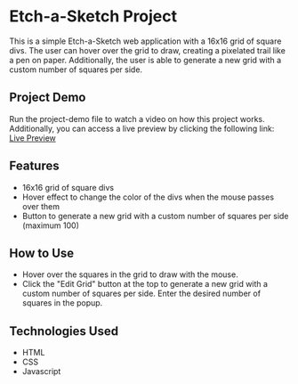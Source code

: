 # Etch-a-Sketch Project
This is a simple Etch-a-Sketch web application with a 16x16 grid of square divs. The user can hover over the grid to draw, creating a pixelated trail like a pen on paper. Additionally, the user is able to generate a new grid with a custom number of squares per side.

## Project Demo
Run the project-demo file to watch a video on how this project works. Additionally, you can access a live preview by clicking the following link: [Live Preview](https://fiza-h.github.io/etch-a-sketch/)

## Features
* 16x16 grid of square divs
* Hover effect to change the color of the divs when the mouse passes over them
* Button to generate a new grid with a custom number of squares per side (maximum 100)

## How to Use
* Hover over the squares in the grid to draw with the mouse.
* Click the "Edit Grid" button at the top to generate a new grid with a custom number of squares per side. Enter the desired number of squares in the popup.

## Technologies Used
* HTML
* CSS
* Javascript
